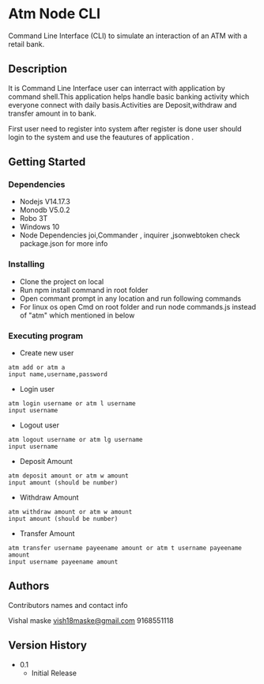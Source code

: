 
# Atm Node CLI

 Command Line Interface (CLI) to simulate an interaction of an ATM with a retail bank.

## Description

It is Command Line Interface user can interract with application by command shell.This application helps handle basic banking activity which everyone connect with daily basis.Activities are Deposit,withdraw and transfer amount in to bank.

First user need to register into system after register is done user should login to the system and use the feautures of application .

## Getting Started

### Dependencies


* Nodejs V14.17.3
* Monodb V5.0.2
* Robo 3T
* Windows 10
* Node Dependencies joi,Commander , inquirer ,jsonwebtoken check package.json for more info

### Installing

* Clone the project on local
* Run npm install command in root folder
* Open commant prompt in any location and run following commands
* For linux os open Cmd on root folder and run node commands.js instead of "atm" which mentioned in below

### Executing program

* Create new user

```
atm add or atm a
input name,username,password
```

* Login user

```
atm login username or atm l username
input username
```
* Logout user

```
atm logout username or atm lg username
input username
```
* Deposit Amount

```
atm deposit amount or atm w amount
input amount (should be number)
```
* Withdraw Amount

```
atm withdraw amount or atm w amount
input amount (should be number)
```
* Transfer Amount

```
atm transfer username payeename amount or atm t username payeename amount
input username payeename amount
```



## Authors

Contributors names and contact info

Vishal maske 
vish18maske@gmail.com
9168551118

## Version History

* 0.1
    * Initial Release


